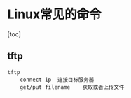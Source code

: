 # Linux常见的命令

[toc]

## tftp

    tftp
        connect ip  连接目标服务器
        get/put filename    获取或者上传文件